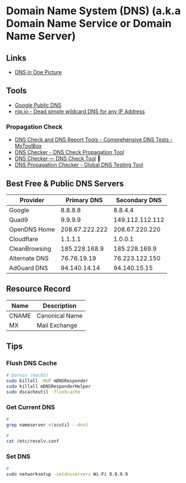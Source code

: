 # Domain Name System (DNS) (a.k.a Domain Name Service or Domain Name Server)

<!--
https://www.dnsperf.com/
https://public-dns.info/
-->

## Links

- [DNS in One Picture](https://roadmap.sh/guides/dns-in-one-picture)

## Tools

- [Google Public DNS](https://dns.google/)
- [nip.io - Dead simple wildcard DNS for any IP Address](https://nip.io/)
<!-- xip.io -->

### Propagation Check

- [DNS Check and DNS Report Tools - Comprehensive DNS Tests - MxToolBox](https://mxtoolbox.com/dnscheck.aspx)
- [DNS Checker - DNS Check Propagation Tool](https://dnschecker.org/)
- [DNS Checker — DNS Check Tool](https://nslookup.io/dns-checker/) 🌟
- [DNS Propagation Checker - Global DNS Testing Tool](https://whatsmydns.net/)

## Best Free & Public DNS Servers

| Provider      | Primary DNS    | Secondary DNS   |
| ------------- | -------------- | --------------- |
| Google        | 8.8.8.8        | 8.8.4.4         |
| Quad9         | 9.9.9.9        | 149.112.112.112 |
| OpenDNS Home  | 208.67.222.222 | 208.67.220.220  |
| Cloudflare    | 1.1.1.1        | 1.0.0.1         |
| CleanBrowsing | 185.228.168.9  | 185.228.169.9   |
| Alternate DNS | 76.76.19.19    | 76.223.122.150  |
| AdGuard DNS   | 94.140.14.14   | 94.140.15.15    |

## Resource Record

| Name  | Description    |
| ----- | -------------- |
| CNAME | Canonical Name |
| MX    | Mail Exchange  |

<!--
A
AAAA
NS
PTR
SOA
TXT
SPF
SRV
-->

## Tips

### Flush DNS Cache

```sh
# Darwin (macOS)
sudo killall -HUP mDNSResponder
sudo killall mDNSResponderHelper
sudo dscacheutil -flushcache
```

### Get Current DNS

```sh
#
grep nameserver <(scutil --dns)

#
cat /etc/resolv.conf
```

### Set DNS

```sh
#
sudo networksetup -setdnsservers Wi-Fi 9.9.9.9
```
